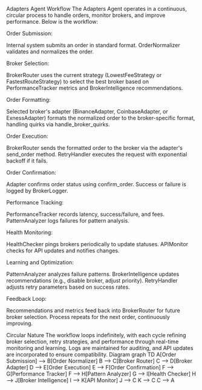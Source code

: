 Adapters Agent Workflow
The Adapters Agent operates in a continuous, circular process to handle orders, monitor brokers, and improve performance. Below is the workflow:

Order Submission:

Internal system submits an order in standard format.
OrderNormalizer validates and normalizes the order.


Broker Selection:

BrokerRouter uses the current strategy (LowestFeeStrategy or FastestRouteStrategy) to select the best broker based on PerformanceTracker metrics and BrokerIntelligence recommendations.


Order Formatting:

Selected broker's adapter (BinanceAdapter, CoinbaseAdapter, or ExnessAdapter) formats the normalized order to the broker-specific format, handling quirks via handle_broker_quirks.


Order Execution:

BrokerRouter sends the formatted order to the broker via the adapter's send_order method.
RetryHandler executes the request with exponential backoff if it fails.


Order Confirmation:

Adapter confirms order status using confirm_order.
Success or failure is logged by BrokerLogger.


Performance Tracking:

PerformanceTracker records latency, success/failure, and fees.
PatternAnalyzer logs failures for pattern analysis.


Health Monitoring:

HealthChecker pings brokers periodically to update statuses.
APIMonitor checks for API updates and notifies changes.


Learning and Optimization:

PatternAnalyzer analyzes failure patterns.
BrokerIntelligence updates recommendations (e.g., disable broker, adjust priority).
RetryHandler adjusts retry parameters based on success rates.


Feedback Loop:

Recommendations and metrics feed back into BrokerRouter for future broker selection.
Process repeats for the next order, continuously improving.



Circular Nature
The workflow loops indefinitely, with each cycle refining broker selection, retry strategies, and performance through real-time monitoring and learning. Logs are maintained for auditing, and API updates are incorporated to ensure compatibility.
Diagram
graph TD
    A[Order Submission] --> B[Order Normalizer]
    B --> C[Broker Router]
    C --> D[Broker Adapter]
    D --> E[Order Execution]
    E --> F[Order Confirmation]
    F --> G[Performance Tracker]
    F --> H[Pattern Analyzer]
    G --> I[Health Checker]
    H --> J[Broker Intelligence]
    I --> K[API Monitor]
    J --> C
    K --> C
    C --> A
